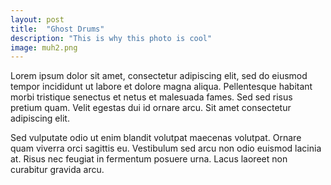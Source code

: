 ```yaml
---
layout: post
title:  "Ghost Drums"
description: "This is why this photo is cool"
image: muh2.png
---
```


Lorem ipsum dolor sit amet, consectetur adipiscing elit, sed do eiusmod tempor incididunt ut labore et dolore magna aliqua. Pellentesque habitant morbi tristique senectus et netus et malesuada fames. Sed sed risus pretium quam. Velit egestas dui id ornare arcu. Sit amet consectetur adipiscing elit. 

Sed vulputate odio ut enim blandit volutpat maecenas volutpat. Ornare quam viverra orci sagittis eu. Vestibulum sed arcu non odio euismod lacinia at. Risus nec feugiat in fermentum posuere urna. Lacus laoreet non curabitur gravida arcu.